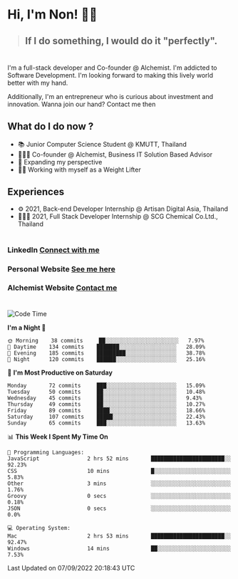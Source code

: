 # Hi, I'm Non! 🖐🏻

> ## If I do something, I would do it "perfectly".

#

I'm a full-stack developer and Co-founder @ Alchemist. I'm addicted to Software Development. I'm looking forward to making this lively world better with my hand.

Additionally, I'm an entrepreneur who is curious about investment and innovation. Wanna join our hand? Contact me then

## What do I do now ?

- 📚 Junior Computer Science Student @ KMUTT, Thailand
- 🧑🏻‍💻 Co-founder @ Alchemist, Business IT Solution Based Advisor
- 🌈 Expanding my perspective
- 🏋🏻 Working with myself as a Weight Lifter

## Experiences

- ⚙️ 2021, Back-end Developer Internship @ Artisan Digital Asia, Thailand
- 🧑🏻‍💻 2021, Full Stack Developer Internship @ SCG Chemical Co.Ltd., Thailand

#

### LinkedIn [Connect with me](https://www.linkedin.com/in/non-nontra/)

### Personal Website [See me here](https://nonnontra.com/)

### Alchemist Website [Contact me](https://alchemist-softwarehouse.co/)

#

<!--START_SECTION:waka-->
![Code Time](http://img.shields.io/badge/Code%20Time-2%2C002%20hrs%2030%20mins-blue)

**I'm a Night 🦉** 

```text
🌞 Morning    38 commits     ██░░░░░░░░░░░░░░░░░░░░░░░   7.97% 
🌆 Daytime    134 commits    ███████░░░░░░░░░░░░░░░░░░   28.09% 
🌃 Evening    185 commits    █████████░░░░░░░░░░░░░░░░   38.78% 
🌙 Night      120 commits    ██████░░░░░░░░░░░░░░░░░░░   25.16%

```
📅 **I'm Most Productive on Saturday** 

```text
Monday       72 commits     ███░░░░░░░░░░░░░░░░░░░░░░   15.09% 
Tuesday      50 commits     ██░░░░░░░░░░░░░░░░░░░░░░░   10.48% 
Wednesday    45 commits     ██░░░░░░░░░░░░░░░░░░░░░░░   9.43% 
Thursday     49 commits     ██░░░░░░░░░░░░░░░░░░░░░░░   10.27% 
Friday       89 commits     ████░░░░░░░░░░░░░░░░░░░░░   18.66% 
Saturday     107 commits    █████░░░░░░░░░░░░░░░░░░░░   22.43% 
Sunday       65 commits     ███░░░░░░░░░░░░░░░░░░░░░░   13.63%

```


📊 **This Week I Spent My Time On** 

```text
💬 Programming Languages: 
JavaScript               2 hrs 52 mins       ███████████████████████░░   92.23% 
CSS                      10 mins             █░░░░░░░░░░░░░░░░░░░░░░░░   5.83% 
Other                    3 mins              ░░░░░░░░░░░░░░░░░░░░░░░░░   1.76% 
Groovy                   0 secs              ░░░░░░░░░░░░░░░░░░░░░░░░░   0.18% 
JSON                     0 secs              ░░░░░░░░░░░░░░░░░░░░░░░░░   0.0%

💻 Operating System: 
Mac                      2 hrs 53 mins       ███████████████████████░░   92.47% 
Windows                  14 mins             ██░░░░░░░░░░░░░░░░░░░░░░░   7.53%

```


 Last Updated on 07/09/2022 20:18:43 UTC
<!--END_SECTION:waka-->
